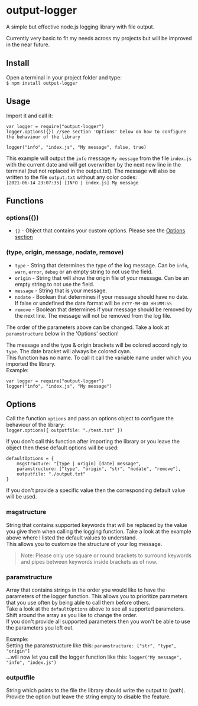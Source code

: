 # output-logger
A simple but effective node.js logging library with file output.  

Currently very basic to fit my needs across my projects but will be improved in the near future.  

## Install
Open a terminal in your project folder and type:  
`$ npm install output-logger`

## Usage  
Import it and call it:
```
var logger = require("output-logger")
logger.options({}) //see section 'Options' below on how to configure the behaviour of the library

logger("info", "index.js", "My message", false, true)
```  

This example will output the `info` message `My message` from the file `index.js` with the current date and will get overwritten by the next new line in the terminal (but not replaced in the output.txt). The message will also be written to the file `output.txt` without any color codes:  
`[2021-06-14 23:07:35] [INFO | index.js] My message`  

## Functions
### options({})
- `{}` - Object that contains your custom options. Please see the [Options section](https://github.com/HerrEurobeat/output-logger#options)  

### (type, origin, message, nodate, remove)
- `type` - String that determines the type of the log message. Can be `info`, `warn`, `error`, `debug` or an empty string to not use the field.  
- `origin` - String that will show the origin file of your message. Can be an empty string to not use the field.  
- `message` - String that is your message.  
- `nodate` - Boolean that determines if your message should have no date. If false or undefined the date format will be `YYYY-MM-DD HH:MM:SS`  
- `remove` - Boolean that determines if your message should be removed by the next line. The message will not be removed from the log file.  

The order of the parameters above can be changed. Take a look at `paramstructure` below in the 'Options' section!  
  
The message and the type & origin brackets will be colored accordingly to `type`. The date bracket will always be colored cyan.  
This function has no name. To call it call the variable name under which you imported the library.  
Example:  
```
var logger = require("output-logger")
logger("info", "index.js", "My message")
```

## Options   
Call the function `options` and pass an options object to configure the behaviour of the library:  
`logger.options({ outputfile: "./test.txt" })`  

If you don't call this function after importing the library or you leave the object then these default options will be used:  
```
defaultOptions = {
    msgstructure: "[type | origin] [date] message",
    paramstructure: ["type", "origin", "str", "nodate", "remove"],
    outputfile: "./output.txt"
}
```  
If you don't provide a specific value then the corresponding default value will be used.  

### msgstructure
String that contains supported keywords that will be replaced by the value you give them when calling the logging function. Take a look at the example above where I listed the default values to understand.  
This allows you to customize the structure of your log message.  

> Note: Please only use square or round brackets to surround keywords and pipes between keywords inside brackets as of now.  

### paramstructure  
Array that contains strings in the order you would like to have the parameters of the logger function. This allows you to prioritize parameters that you use often by being able to call them before others.  
Take a look at the `defaultOptions` above to see all supported parameters. Shift around the array as you like to change the order.  
If you don't provide all supported parameters then you won't be able to use the parameters you left out.  

Example:  
Setting the paramstructure like this: `paramstructure: ["str", "type", "origin"]`  
...will now let you call the logger function like this: `logger("My message", "info", "index.js")`

### outputfile  
String which points to the file the library should write the output to (path). Provide the option but leave the string empty to disable the feature.  